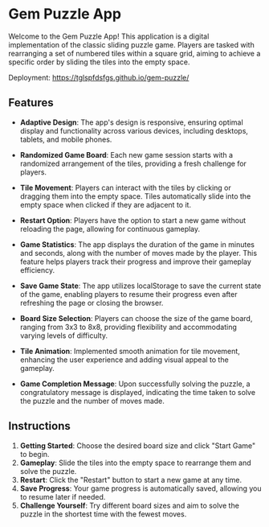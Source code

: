 
# Gem Puzzle App

Welcome to the Gem Puzzle App! This application is a digital implementation of the classic sliding puzzle game. Players are tasked with rearranging a set of numbered tiles within a square grid, aiming to achieve a specific order by sliding the tiles into the empty space.

Deployment: https://tglspfdsfgs.github.io/gem-puzzle/

## Features

-   **Adaptive Design**: The app's design is responsive, ensuring optimal display and functionality across various devices, including desktops, tablets, and mobile phones.
    
-   **Randomized Game Board**: Each new game session starts with a randomized arrangement of the tiles, providing a fresh challenge for players.
    
-   **Tile Movement**: Players can interact with the tiles by clicking or dragging them into the empty space. Tiles automatically slide into the empty space when clicked if they are adjacent to it.
    
-   **Restart Option**: Players have the option to start a new game without reloading the page, allowing for continuous gameplay.
    
-   **Game Statistics**: The app displays the duration of the game in minutes and seconds, along with the number of moves made by the player. This feature helps players track their progress and improve their gameplay efficiency.
    
-   **Save Game State**: The app utilizes localStorage to save the current state of the game, enabling players to resume their progress even after refreshing the page or closing the browser.
    
-   **Board Size Selection**: Players can choose the size of the game board, ranging from 3x3 to 8x8, providing flexibility and accommodating varying levels of difficulty.
    
-   **Tile Animation**: Implemented smooth animation for tile movement, enhancing the user experience and adding visual appeal to the gameplay.
    
-   **Game Completion Message**: Upon successfully solving the puzzle, a congratulatory message is displayed, indicating the time taken to solve the puzzle and the number of moves made.
    

## Instructions

1.  **Getting Started**: Choose the desired board size and click "Start Game" to begin.
2.  **Gameplay**: Slide the tiles into the empty space to rearrange them and solve the puzzle.
3.  **Restart**: Click the "Restart" button to start a new game at any time.
4.  **Save Progress**: Your game progress is automatically saved, allowing you to resume later if needed.
5.  **Challenge Yourself**: Try different board sizes and aim to solve the puzzle in the shortest time with the fewest moves.
